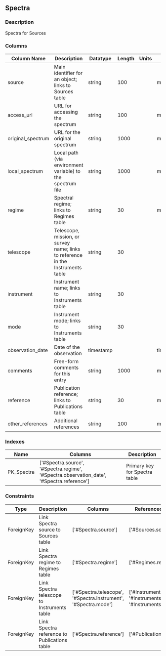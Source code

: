## Spectra
### Description
Spectra for Sources
### Columns
| Column Name | Description | Datatype | Length | Units  | UCD | Nullable |
| --- | --- | --- | --- | --- | --- | --- |
| source | Main identifier for an object; links to Sources table | string | 100 |  | meta.id;meta.main | False |
| access_url | URL for accessing the spectrum | string | 100 |  | meta.ref.url | True |
| original_spectrum | URL for the original spectrum | string | 1000 |  | meta.ref.url | True |
| local_spectrum | Local path (via environment variable) to the spectrum file | string | 1000 |  | meta.ref | True |
| regime | Spectral regime; links to Regimes table | string | 30 |  | meta.id | True |
| telescope | Telescope, mission, or survey name; links to reference in the Instruments table | string | 30 |  |  | True |
| instrument | Instrument name; links to Instruments table | string | 30 |  |  | True |
| mode | Instrument mode; links to Instruments table | string | 30 |  |  | True |
| observation_date | Date of the observation | timestamp |  |  | time.epoch | True |
| comments | Free-form comments for this entry | string | 1000 |  | meta.note | True |
| reference | Publication reference; links to Publications table | string | 30 |  | meta.ref | False |
| other_references | Additional references | string | 100 |  | meta.ref | True |

### Indexes
| Name | Columns | Description |
| --- | --- | --- |
| PK_Spectra | ['#Spectra.source', '#Spectra.regime', '#Spectra.observation_date', '#Spectra.reference'] | Primary key for Spectra table |

### Constraints
| Type | Description | Columns | Referenced Columns |
| --- | --- | --- | --- |
| ForeignKey | Link Spectra source to Sources table | ['#Spectra.source'] | ['#Sources.source'] |
| ForeignKey | Link Spectra regime to Regimes table | ['#Spectra.regime'] | ['#Regimes.regime'] |
| ForeignKey | Link Spectra telescope to Instruments table | ['#Spectra.telescope', '#Spectra.instrument', '#Spectra.mode'] | ['#Instruments.telescope', '#Instruments.instrument', '#Instruments.mode'] |
| ForeignKey | Link Spectra reference to Publications table | ['#Spectra.reference'] | ['#Publications.reference'] |

